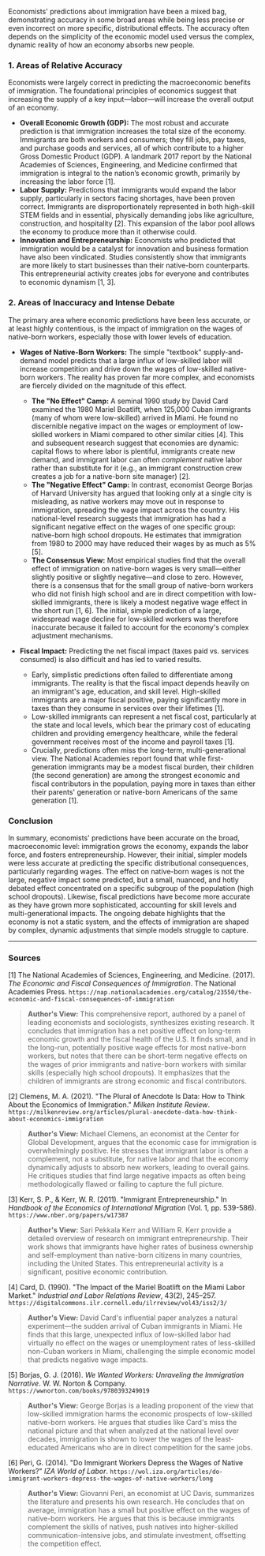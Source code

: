 Economists' predictions about immigration have been a mixed bag, demonstrating accuracy in some broad areas while being less precise or even incorrect on more specific, distributional effects. The accuracy often depends on the simplicity of the economic model used versus the complex, dynamic reality of how an economy absorbs new people.

### 1. Areas of Relative Accuracy

Economists were largely correct in predicting the macroeconomic benefits of immigration. The foundational principles of economics suggest that increasing the supply of a key input—labor—will increase the overall output of an economy.

*   **Overall Economic Growth (GDP):** The most robust and accurate prediction is that immigration increases the total size of the economy. Immigrants are both workers and consumers; they fill jobs, pay taxes, and purchase goods and services, all of which contribute to a higher Gross Domestic Product (GDP). A landmark 2017 report by the National Academies of Sciences, Engineering, and Medicine confirmed that immigration is integral to the nation’s economic growth, primarily by increasing the labor force [1].
*   **Labor Supply:** Predictions that immigrants would expand the labor supply, particularly in sectors facing shortages, have been proven correct. Immigrants are disproportionately represented in both high-skill STEM fields and in essential, physically demanding jobs like agriculture, construction, and hospitality [2]. This expansion of the labor pool allows the economy to produce more than it otherwise could.
*   **Innovation and Entrepreneurship:** Economists who predicted that immigration would be a catalyst for innovation and business formation have also been vindicated. Studies consistently show that immigrants are more likely to start businesses than their native-born counterparts. This entrepreneurial activity creates jobs for everyone and contributes to economic dynamism [1, 3].

### 2. Areas of Inaccuracy and Intense Debate

The primary area where economic predictions have been less accurate, or at least highly contentious, is the impact of immigration on the wages of native-born workers, especially those with lower levels of education.

*   **Wages of Native-Born Workers:** The simple "textbook" supply-and-demand model predicts that a large influx of low-skilled labor will increase competition and drive down the wages of low-skilled native-born workers. The reality has proven far more complex, and economists are fiercely divided on the magnitude of this effect.
    *   **The "No Effect" Camp:** A seminal 1990 study by David Card examined the 1980 Mariel Boatlift, when 125,000 Cuban immigrants (many of whom were low-skilled) arrived in Miami. He found no discernible negative impact on the wages or employment of low-skilled workers in Miami compared to other similar cities [4]. This and subsequent research suggest that economies are dynamic: capital flows to where labor is plentiful, immigrants create new demand, and immigrant labor can often *complement* native labor rather than substitute for it (e.g., an immigrant construction crew creates a job for a native-born site manager) [2].
    *   **The "Negative Effect" Camp:** In contrast, economist George Borjas of Harvard University has argued that looking only at a single city is misleading, as native workers may move out in response to immigration, spreading the wage impact across the country. His national-level research suggests that immigration has had a significant negative effect on the wages of one specific group: native-born high school dropouts. He estimates that immigration from 1980 to 2000 may have reduced their wages by as much as 5% [5].
    *   **The Consensus View:** Most empirical studies find that the overall effect of immigration on native-born wages is very small—either slightly positive or slightly negative—and close to zero. However, there is a consensus that for the small group of native-born workers who did not finish high school and are in direct competition with low-skilled immigrants, there is likely a modest negative wage effect in the short run [1, 6]. The initial, simple prediction of a large, widespread wage decline for low-skilled workers was therefore inaccurate because it failed to account for the economy's complex adjustment mechanisms.

*   **Fiscal Impact:** Predicting the net fiscal impact (taxes paid vs. services consumed) is also difficult and has led to varied results.
    *   Early, simplistic predictions often failed to differentiate among immigrants. The reality is that the fiscal impact depends heavily on an immigrant's age, education, and skill level. High-skilled immigrants are a major fiscal positive, paying significantly more in taxes than they consume in services over their lifetimes [1].
    *   Low-skilled immigrants can represent a net fiscal cost, particularly at the state and local levels, which bear the primary cost of educating children and providing emergency healthcare, while the federal government receives most of the income and payroll taxes [1].
    *   Crucially, predictions often miss the long-term, multi-generational view. The National Academies report found that while first-generation immigrants may be a modest fiscal burden, their children (the second generation) are among the strongest economic and fiscal contributors in the population, paying more in taxes than either their parents' generation or native-born Americans of the same generation [1].

### Conclusion

In summary, economists' predictions have been accurate on the broad, macroeconomic level: immigration grows the economy, expands the labor force, and fosters entrepreneurship. However, their initial, simpler models were less accurate at predicting the specific distributional consequences, particularly regarding wages. The effect on native-born wages is not the large, negative impact some predicted, but a small, nuanced, and hotly debated effect concentrated on a specific subgroup of the population (high school dropouts). Likewise, fiscal predictions have become more accurate as they have grown more sophisticated, accounting for skill levels and multi-generational impacts. The ongoing debate highlights that the economy is not a static system, and the effects of immigration are shaped by complex, dynamic adjustments that simple models struggle to capture.

---
### Sources

[1] The National Academies of Sciences, Engineering, and Medicine. (2017). *The Economic and Fiscal Consequences of Immigration*. The National Academies Press. `https://nap.nationalacademies.org/catalog/23550/the-economic-and-fiscal-consequences-of-immigration`
> **Author's View:** This comprehensive report, authored by a panel of leading economists and sociologists, synthesizes existing research. It concludes that immigration has a net positive effect on long-term economic growth and the fiscal health of the U.S. It finds small, and in the long-run, potentially positive wage effects for most native-born workers, but notes that there can be short-term negative effects on the wages of prior immigrants and native-born workers with similar skills (especially high school dropouts). It emphasizes that the children of immigrants are strong economic and fiscal contributors.

[2] Clemens, M. A. (2021). "The Plural of Anecdote Is Data: How to Think About the Economics of Immigration." *Milken Institute Review*. `https://milkenreview.org/articles/plural-anecdote-data-how-think-about-economics-immigration`
> **Author's View:** Michael Clemens, an economist at the Center for Global Development, argues that the economic case for immigration is overwhelmingly positive. He stresses that immigrant labor is often a complement, not a substitute, for native labor and that the economy dynamically adjusts to absorb new workers, leading to overall gains. He critiques studies that find large negative impacts as often being methodologically flawed or failing to capture the full picture.

[3] Kerr, S. P., & Kerr, W. R. (2011). "Immigrant Entrepreneurship." In *Handbook of the Economics of International Migration* (Vol. 1, pp. 539-586). `https://www.nber.org/papers/w17387`
> **Author's View:** Sari Pekkala Kerr and William R. Kerr provide a detailed overview of research on immigrant entrepreneurship. Their work shows that immigrants have higher rates of business ownership and self-employment than native-born citizens in many countries, including the United States. This entrepreneurial activity is a significant, positive economic contribution.

[4] Card, D. (1990). "The Impact of the Mariel Boatlift on the Miami Labor Market." *Industrial and Labor Relations Review*, 43(2), 245–257. `https://digitalcommons.ilr.cornell.edu/ilrreview/vol43/iss2/3/`
> **Author's View:** David Card's influential paper analyzes a natural experiment—the sudden arrival of Cuban immigrants in Miami. He finds that this large, unexpected influx of low-skilled labor had virtually no effect on the wages or unemployment rates of less-skilled non-Cuban workers in Miami, challenging the simple economic model that predicts negative wage impacts.

[5] Borjas, G. J. (2016). *We Wanted Workers: Unraveling the Immigration Narrative*. W. W. Norton & Company. `https://wwnorton.com/books/9780393249019`
> **Author's View:** George Borjas is a leading proponent of the view that low-skilled immigration harms the economic prospects of low-skilled native-born workers. He argues that studies like Card's miss the national picture and that when analyzed at the national level over decades, immigration is shown to lower the wages of the least-educated Americans who are in direct competition for the same jobs.

[6] Peri, G. (2014). "Do Immigrant Workers Depress the Wages of Native Workers?" *IZA World of Labor*. `https://wol.iza.org/articles/do-immigrant-workers-depress-the-wages-of-native-workers/long`
> **Author's View:** Giovanni Peri, an economist at UC Davis, summarizes the literature and presents his own research. He concludes that on average, immigration has a small but positive effect on the wages of native-born workers. He argues that this is because immigrants complement the skills of natives, push natives into higher-skilled communication-intensive jobs, and stimulate investment, offsetting the competition effect.